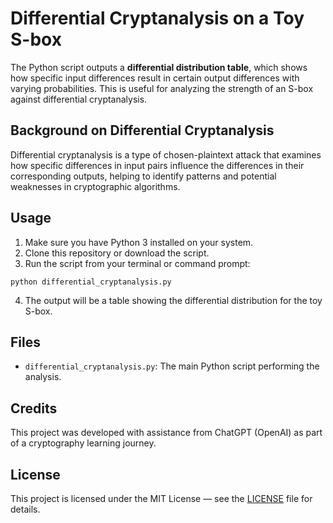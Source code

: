 # Differential Cryptanalysis on a Toy S-box

The Python script outputs a **differential distribution table**, which shows how specific input differences result in certain output differences with varying probabilities. This is useful for analyzing the strength of an S-box against differential cryptanalysis.

## Background on Differential Cryptanalysis

Differential cryptanalysis is a type of chosen-plaintext attack that examines how specific differences in input pairs influence the differences in their corresponding outputs, helping to identify patterns and potential weaknesses in cryptographic algorithms.

## Usage

1. Make sure you have Python 3 installed on your system.  
2. Clone this repository or download the script.  
3. Run the script from your terminal or command prompt:

```
python differential_cryptanalysis.py
```

4. The output will be a table showing the differential distribution for the toy S-box.

## Files

- `differential_cryptanalysis.py`: The main Python script performing the analysis.

## Credits

This project was developed with assistance from ChatGPT (OpenAI) as part of a cryptography learning journey.

## License

This project is licensed under the MIT License — see the [LICENSE](LICENSE) file for details.
